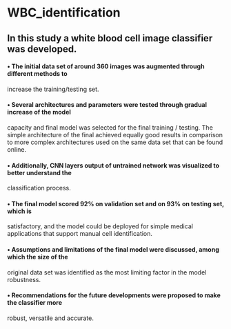 # WBC_identification
## In this study a white blood cell image classifier was developed.
  #### • The initial data set of around 360 images was augmented through different methods to
increase the training/testing set.
 #### • Several architectures and parameters were tested through gradual increase of the model
capacity and final model was selected for the final training / testing. The simple architecture
of the final achieved equally good results in comparison to more complex architectures used
on the same data set that can be found online.
 #### • Additionally, CNN layers output of untrained network was visualized to better understand the
classification process.
 #### • The final model scored 92% on validation set and on 93% on testing set, which is
satisfactory, and the model could be deployed for simple medical applications that support
manual cell identification.
 #### • Assumptions and limitations of the final model were discussed, among which the size of the
original data set was identified as the most limiting factor in the model robustness.
 #### • Recommendations for the future developments were proposed to make the classifier more
robust, versatile and accurate.
#
